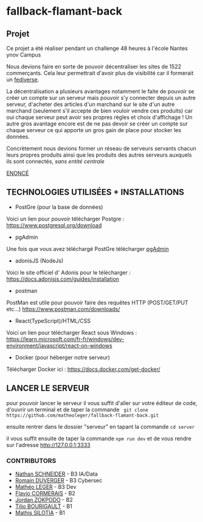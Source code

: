 # fallback-flamant-back

## Projet
Ce projet a été réaliser pendant un challenge 48 heures à l'école Nantes ynov Campus 

Nous devions faire en sorte de pouvoir décentraliser les sites de 1522 commerçants. Cela leur permettrait d'avoir plus de visibilité car il formerait un [fediverse](https://serveur410.com/le-fediverse-cest-quoi-et-comment-lutiliser/).

La décentralisation a plusieurs avantages notamment le faite de pouvoir se créer un compte sur un serveur mais pouvoir s'y connecter depuis un autre serveur, d'acheter des articles d'un marchand sur le site d'un autre marchand (seulement s'il accepte de bien vouloir vendre ces produits) car oui chaque serveur peut avoir ses propres règles et choix d'affichage ! Un autre gros avantage encore est de ne pas devoir se créer un compte sur chaque serveur ce qui apporte un gros gain de place pour stocker les données.

Concrètement nous devions former un réseau de serveurs servants chacun leurs propres produits ainsi que les produits des autres serveurs auxquels ils sont connectés, *sans entité centrale*

[ENONCÉ](https://tardigrade.land/campus/0/module/7/assignment/0?share=72c63dde-8aac-4a34-8ca4-dc36851b137f)

## TECHNOLOGIES UTILISÉES + INSTALLATIONS

* PostGre (pour la base de données)

Voici un lien pour pouvoir télécharger Postgre : https://www.postgresql.org/download

* pgAdmin

Une fois que vous avez téléchargé PostGre télécharger [pgAdmin](https://www.postgresql.org/ftp/pgadmin/pgadmin4/v6.19/)

* adonisJS (NodeJs)

Voici le site officiel d' Adonis pour le télécharger : https://docs.adonisjs.com/guides/installation

* postman

PostMan est utile pour pouvoir faire des requêtes HTTP (POST/GET/PUT etc...) https://www.postman.com/downloads/

* React(TypeScript)/HTML/CSS

Voici un lien pour télécharger React sous Windows : https://learn.microsoft.com/fr-fr/windows/dev-environment/javascript/react-on-windows

* Docker (pour héberger notre serveur)

Télécharger Docker ici : https://docs.docker.com/get-docker/

## LANCER LE SERVEUR 

pour pouvoir lancer le serveur il vous suffit d'aller sur votre éditeur de code, d'ouvrir un terminal et de taper la commande ``` git clone  https://github.com/matheoleger/fallback-flamant-back.git```

ensuite rentrer dans le dossier "serveur" en tapant la commande ```cd server```

il vous suffit ensuite de taper la commande ```npm run dev``` et de vous rendre sur l'adresse http://127.0.0.1:3333



### CONTRIBUTORS

* [Nathan SCHNEIDER](https://github.com/NatSch45) - B3 IA/Data
* [Romain DUVERGER]() - B3 Cybersec
* [Mathéo LEGER](https://github.com/matheoleger) - B3 Dev
* [Flavio CORMERAIS](https://github.com/FCORMERAIS) - B2
* [Jordan ZOKPODO]() - B2
* [Tilio BOURIGAULT]() - B1
* [Mathis SILOTIA]() - B1
